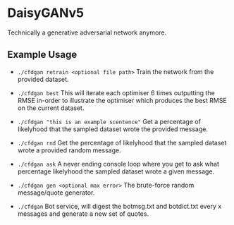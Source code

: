 # DaisyGANv5
Technically a generative adversarial network anymore. 

## Example Usage
- ```./cfdgan retrain <optional file path>```
Train the network from the provided dataset.

- ```./cfdgan best```
This will iterate each optimiser 6 times outputting the RMSE in-order to illustrate the optimiser which produces the best RMSE on the current dataset.

- ```./cfdgan "this is an example scentence"```
Get a percentage of likelyhood that the sampled dataset wrote the provided message.

- ```./cfdgan rnd```
Get the percentage of likelyhood that the sampled dataset wrote a provided random message.

- ```./cfdgan ask```
A never ending console loop where you get to ask what percentage likelyhood the sampled dataset wrote a given message.

- ```./cfdgan gen <optional max error>```
The brute-force random message/quote generator.

- ```./cfdgan```
Bot service, will digest the botmsg.txt and botdict.txt every x messages and generate a new set of quotes.
